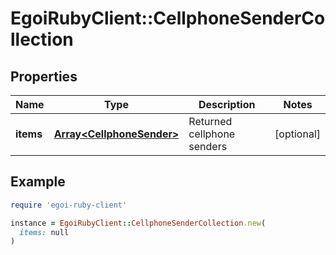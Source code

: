 # EgoiRubyClient::CellphoneSenderCollection

## Properties

| Name | Type | Description | Notes |
| ---- | ---- | ----------- | ----- |
| **items** | [**Array&lt;CellphoneSender&gt;**](CellphoneSender.md) | Returned cellphone senders | [optional] |

## Example

```ruby
require 'egoi-ruby-client'

instance = EgoiRubyClient::CellphoneSenderCollection.new(
  items: null
)
```

